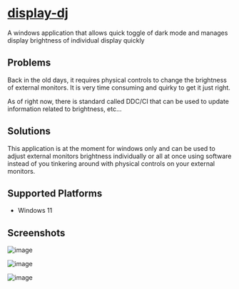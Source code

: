# [display-dj](https://synle.github.io/display-dj/)

A windows application that allows quick toggle of dark mode and manages display brightness of individual display quickly

## Problems

Back in the old days, it requires physical controls to change the brightness of external monitors. It is very time consuming and quirky to get it just right.

As of right now, there is standard called DDC/CI that can be used to update information related to brightness, etc...

## Solutions

This application is at the moment for windows only and can be used to adjust external monitors brightness individually or all at once using software instead of you tinkering around with physical controls on your external monitors.

## Supported Platforms

- Windows 11

## Screenshots

![image](https://user-images.githubusercontent.com/3792401/158028380-e2347d2e-129a-456e-a49c-fe1350ab4fca.png)

![image](https://user-images.githubusercontent.com/3792401/158028372-d3fadbf7-d6c6-421c-8598-538f0c3c9bcd.png)

![image](https://user-images.githubusercontent.com/3792401/158028393-1db3c6ef-6d09-447d-bd24-0ed3697b5c9b.png)
